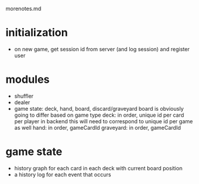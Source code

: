 morenotes.md

# initialization
-	on new game, get session id from server (and log session) and register user

# modules
-	shuffler
-	dealer
-	game state: deck, hand, board, discard/graveyard
	board is obviously going to differ based on game type
	deck: in order, unique id per card per player
		in backend this will need to correspond to unique id per game as well
	hand: in order, gameCardId
	graveyard: in order, gameCardId

# game state
-	history graph for each card in each deck with current board position
-	a history log for each event that occurs
